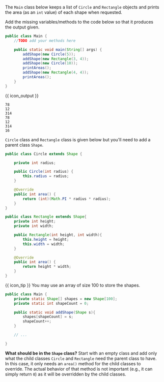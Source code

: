 <panel type="dark" header="###  <small><small>{{ icon_important }} [Key Exercise] print shape area</small></small>" expanded >

The `Main` class below keeps a list of `Circle` and `Rectangle` objects and prints the area (as an `int` value) of each shape when requested.

Add the missing variables/methods to the code below so that it produces the output given.

```java
public class Main {
    //TODO add your methods here

    public static void main(String[] args) {
        addShape(new Circle(5));
        addShape(new Rectangle(3, 4));
        addShape(new Circle(10));
        printAreas();
        addShape(new Rectangle(4, 4));
        printAreas();
    }
}
```
{{ icon_output }}
```
78
12
314
78
12
314
16
```
`Circle` class and `Rectangle` class is given below but you'll need to add a parent class `Shape`.
```java
public class Circle extends Shape {

    private int radius;

    public Circle(int radius) {
        this.radius = radius;
    }

    @Override
    public int area() {
        return (int)(Math.PI * radius * radius);
    }
}
```
```java
public class Rectangle extends Shape{
    private int height;
    private int width;

    public Rectangle(int height, int width){
        this.height = height;
        this.width = width;
    }

    @Override
    public int area() {
        return height * width;
    }
}
```

{{ icon_tip }} You may use an array of size 100 to store the shapes.<br>


<panel type="seamless" header="Partial solution">

```java
public class Main {
    private static Shape[] shapes = new Shape[100];
    private static int shapeCount = 0;

    public static void addShape(Shape s){
        shapes[shapeCount] = s;
        shapeCount++;
    }

    // ...

}
```
</panel>

<panel type="seamless" header="Hint">

**What should be in the `Shape` class?** Start with an empty class and add only what the child classes `Circle` and `Rectangle` need the parent class to have. In this case, it only needs an `area()` method for the child classes to override. The actual behavior of that method is not important (e.g., it can simply return `0`) as it will be overridden by the child classes.
</panel>

</panel>
